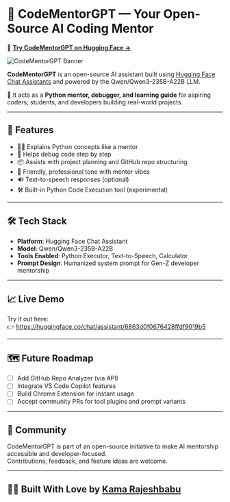 # 🤖 CodeMentorGPT — Your Open-Source AI Coding Mentor

🚀 [**Try CodeMentorGPT on Hugging Face →**](https://hf.co/chat/assistant/6863d0f0676428ffdf9019b5)

![CodeMentorGPT Banner](./banner.png) <!-- Optional: Add your assistant screenshot or branding banner -->

**CodeMentorGPT** is an open-source AI assistant built using [Hugging Face Chat Assistants](https://huggingface.co/chat/assistant/6863d0f0676428ffdf9019b5) and powered by the Qwen/Qwen3-235B-A22B LLM.

🧠 It acts as a **Python mentor, debugger, and learning guide** for aspiring coders, students, and developers building real-world projects.

---

## 🚀 Features

- 🧑‍🏫 Explains Python concepts like a mentor
- 🐞 Helps debug code step by step
- 📦 Assists with project planning and GitHub repo structuring
- 💬 Friendly, professional tone with mentor vibes
- 🔊 Text-to-speech responses (optional)
- 🛠️ Built-in Python Code Execution tool (experimental)

---

## 🛠️ Tech Stack

- **Platform**: Hugging Face Chat Assistant
- **Model**: Qwen/Qwen3-235B-A22B
- **Tools Enabled**: Python Executor, Text-to-Speech, Calculator
- **Prompt Design**: Humanized system prompt for Gen-Z developer mentorship

---

## 📈 Live Demo

Try it out here:  
👉 https://huggingface.co/chat/assistant/6863d0f0676428ffdf9019b5

---

## 🗺️ Future Roadmap

- [ ] Add GitHub Repo Analyzer (via API)
- [ ] Integrate VS Code Copilot features
- [ ] Build Chrome Extension for instant usage
- [ ] Accept community PRs for tool plugins and prompt variants

---

## 📣 Community

CodeMentorGPT is part of an open-source initiative to make AI mentorship accessible and developer-focused.  
Contributions, feedback, and feature ideas are welcome.

---

## 🧑‍💻 Built With Love by [Kama Rajeshbabu](https://www.linkedin.com/in/kamarajeshbabu)


